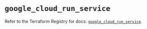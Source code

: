 # `google_cloud_run_service`

Refer to the Terraform Registry for docs: [`google_cloud_run_service`](https://registry.terraform.io/providers/hashicorp/google/6.31.0/docs/resources/cloud_run_service).
